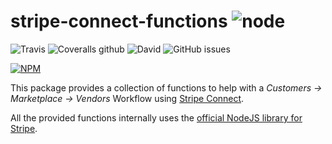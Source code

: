 # stripe-connect-functions ![node](https://img.shields.io/node/v/stripe-connect-functions.svg)

![Travis](https://img.shields.io/travis/sayanriju/stripe-connect-functions.svg) ![Coveralls github](https://img.shields.io/coveralls/github/sayanriju/stripe-connect-functions.svg) ![David](https://img.shields.io/david/sayanriju/stripe-connect-functions.svg) ![GitHub issues](https://img.shields.io/github/issues/sayanriju/stripe-connect-functions.svg)

[![NPM](https://nodei.co/npm/stripe-connect-functions.png)](https://nodei.co/npm/stripe-connect-functions/)

This package provides a collection of functions to help with a _Customers -> Marketplace -> Vendors_ Workflow using [Stripe Connect](https://stripe.com/connect).

All the provided functions internally uses the [official NodeJS library for Stripe](https://www.npmjs.com/package/stripe).
